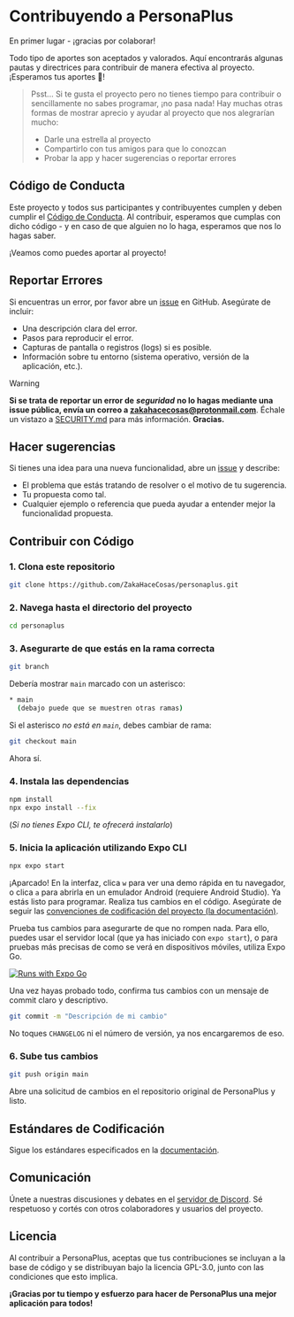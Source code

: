# Contribuyendo a PersonaPlus

En primer lugar - ¡gracias por colaborar!

Todo tipo de aportes son aceptados y valorados. Aquí encontrarás algunas pautas y directrices para contribuir de manera efectiva al proyecto. ¡Esperamos tus aportes 🎉!

> Psst... Si te gusta el proyecto pero no tienes tiempo para contribuir o sencillamente no sabes programar, ¡no pasa nada! Hay muchas otras formas de mostrar aprecio y ayudar al proyecto que nos alegrarían mucho:
>
> - Darle una estrella al proyecto
> - Compartirlo con tus amigos para que lo conozcan
> - Probar la app y hacer sugerencias o reportar errores

## Código de Conducta

Este proyecto y todos sus participantes y contribuyentes cumplen y deben cumplir el [Código de Conducta](https://github.com/ZakaHaceCosas/personaplus/blob/main/CODE_OF_CONDUCT.md). Al contribuir, esperamos que cumplas con dicho código - y en caso de que alguien no lo haga, esperamos que nos lo hagas saber.

¡Veamos como puedes aportar al proyecto!

## Reportar Errores

Si encuentras un error, por favor abre un [issue](https://github.com/ZakaHaceCosas/personaplus/issues) en GitHub. Asegúrate de incluir:

- Una descripción clara del error.
- Pasos para reproducir el error.
- Capturas de pantalla o registros (logs) si es posible.
- Información sobre tu entorno (sistema operativo, versión de la aplicación, etc.).

> [!WARNING]
> **Si se trata de reportar un error de** ***seguridad*** **no lo hagas mediante una issue pública, envía un correo a <zakahacecosas@protonmail.com>**. Échale un vistazo a [SECURITY.md](https://github.com/ZakaHaceCosas/personaplus/blob/main/SECURITY.md) para más información. **Gracias.**

## Hacer sugerencias

Si tienes una idea para una nueva funcionalidad, abre un [issue](https://github.com/ZakaHaceCosas/personaplus/issues) y describe:

- El problema que estás tratando de resolver o el motivo de tu sugerencia.
- Tu propuesta como tal.
- Cualquier ejemplo o referencia que pueda ayudar a entender mejor la funcionalidad propuesta.

## Contribuir con Código

### 1. Clona este repositorio

```bash
git clone https://github.com/ZakaHaceCosas/personaplus.git
```

### 2. Navega hasta el directorio del proyecto

```bash
cd personaplus
```

### 3. Asegurarte de que estás en la rama correcta

```bash
git branch
```

Debería mostrar `main` marcado con un asterisco:

```bash
* main
  (debajo puede que se muestren otras ramas)
```

Si el asterisco *no está en `main`*, debes cambiar de rama:

```bash
git checkout main
```

Ahora sí.

### 4. Instala las dependencias

```bash
npm install
npx expo install --fix
```

(*Si no tienes Expo CLI, te ofrecerá instalarlo*)

### 5. Inicia la aplicación utilizando Expo CLI

```bash
npx expo start
```

¡Aparcado! En la interfaz, clica `w` para ver una demo rápida en tu navegador, o clica `a` para abrirla en un emulador Android (requiere Android Studio). Ya estás listo para programar. Realiza tus cambios en el código. Asegúrate de seguir las [convenciones de codificación del proyecto (la documentación)](https://github.com/ZakaHaceCosas/personaplus/blob/main/DOCS.md).

Prueba tus cambios para asegurarte de que no rompen nada. Para ello, puedes usar el servidor local (que ya has iniciado con `expo start`), o para pruebas más precisas de como se verá en dispositivos móviles, utiliza Expo Go.

[![Runs with Expo Go](https://img.shields.io/badge/Runs_with_Expo_Go-SDK_51-000.svg?style=for-the-badge&logo=EXPO&labelColor=f3f3f3&logoColor=000)](https://expo.dev/client)

Una vez hayas probado todo, confirma tus cambios con un mensaje de commit claro y descriptivo.

```bash
git commit -m "Descripción de mi cambio"
```

No toques `CHANGELOG` ni el número de versión, ya nos encargaremos de eso.

### 6. Sube tus cambios

```bash
git push origin main
```

Abre una solicitud de cambios en el repositorio original de PersonaPlus y listo.

## Estándares de Codificación

Sigue los estándares especificados en la [documentación](https://github.com/ZakaHaceCosas/personaplus/blob/main/DOCS.md#2-programando-personaplus).

## Comunicación

Únete a nuestras discusiones y debates en el [servidor de Discord](https://discord.com/invite/euVHrr46c6). Sé respetuoso y cortés con otros colaboradores y usuarios del proyecto.

## Licencia

Al contribuir a PersonaPlus, aceptas que tus contribuciones se incluyan a la base de código y se distribuyan bajo la licencia GPL-3.0, junto con las condiciones que esto implica.

**¡Gracias por tu tiempo y esfuerzo para hacer de PersonaPlus una mejor aplicación para todos!**
